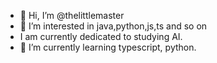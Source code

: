 - 👋 Hi, I’m @thelittlemaster
- 👀 I’m interested in java,python,js,ts and so on
- I am currently dedicated to studying AI.
- 🌱 I’m currently learning typescript, python. 

<!---
thelittlemaster/thelittlemaster is a ✨ special ✨ repository because its `README.md` (this file) appears on your GitHub profile.
You can click the Preview link to take a look at your changes.
--->
